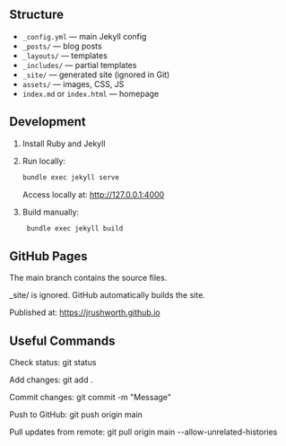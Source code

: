 
## Structure

- `_config.yml` — main Jekyll config
- `_posts/` — blog posts
- `_layouts/` — templates
- `_includes/` — partial templates
- `_site/` — generated site (ignored in Git)
- `assets/` — images, CSS, JS
- `index.md` or `index.html` — homepage

## Development

1. Install Ruby and Jekyll
2. Run locally:

   ```bash
   bundle exec jekyll serve
   ```

   Access locally at: http://127.0.0.1:4000

3. Build manually:

   ```bash
    bundle exec jekyll build
   ```

## GitHub Pages

The main branch contains the source files.

_site/ is ignored. GitHub automatically builds the site.

Published at: https://jrushworth.github.io

## Useful Commands

Check status: git status

Add changes: git add .

Commit changes: git commit -m "Message"

Push to GitHub: git push origin main

Pull updates from remote: git pull origin main --allow-unrelated-histories